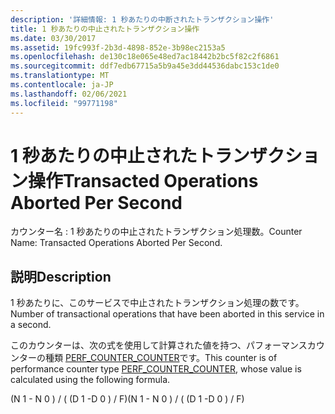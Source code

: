 ```yaml
---
description: '詳細情報: 1 秒あたりの中断されたトランザクション操作'
title: 1 秒あたりの中止されたトランザクション操作
ms.date: 03/30/2017
ms.assetid: 19fc993f-2b3d-4898-852e-3b98ec2153a5
ms.openlocfilehash: de130c18e065e48ed7ac18442b2bc5f82c2f6861
ms.sourcegitcommit: ddf7edb67715a5b9a45e3dd44536dabc153c1de0
ms.translationtype: MT
ms.contentlocale: ja-JP
ms.lasthandoff: 02/06/2021
ms.locfileid: "99771198"
---
```

# <a name="transacted-operations-aborted-per-second"></a><span data-ttu-id="3d8e1-103">1 秒あたりの中止されたトランザクション操作</span><span class="sxs-lookup"><span data-stu-id="3d8e1-103">Transacted Operations Aborted Per Second</span></span>

<span data-ttu-id="3d8e1-104">カウンター名 : 1 秒あたりの中止されたトランザクション処理数。</span><span class="sxs-lookup"><span data-stu-id="3d8e1-104">Counter Name: Transacted Operations Aborted Per Second.</span></span>  
  
## <a name="description"></a><span data-ttu-id="3d8e1-105">説明</span><span class="sxs-lookup"><span data-stu-id="3d8e1-105">Description</span></span>  

 <span data-ttu-id="3d8e1-106">1 秒あたりに、このサービスで中止されたトランザクション処理の数です。</span><span class="sxs-lookup"><span data-stu-id="3d8e1-106">Number of transactional operations that have been aborted in this service in a second.</span></span>  
  
 <span data-ttu-id="3d8e1-107">このカウンターは、次の式を使用して計算された値を持つ、パフォーマンスカウンターの種類 [PERF_COUNTER_COUNTER](/previous-versions/windows/it-pro/windows-server-2003/cc740048(v=ws.10))です。</span><span class="sxs-lookup"><span data-stu-id="3d8e1-107">This counter is of performance counter type [PERF_COUNTER_COUNTER](/previous-versions/windows/it-pro/windows-server-2003/cc740048(v=ws.10)), whose value is calculated using the following formula.</span></span>  
  
 <span data-ttu-id="3d8e1-108">(N 1 - N 0 ) / ( (D 1 -D 0 ) / F)</span><span class="sxs-lookup"><span data-stu-id="3d8e1-108">(N 1 - N 0 ) / ( (D 1 -D 0 ) / F)</span></span>
